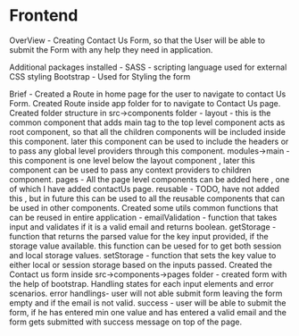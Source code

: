 # Frontend

OverView -
Creating Contact Us Form, so that the User will be able to submit the Form with any help they need in application.

Additional packages installed -
SASS - scripting language used for external CSS styling
Bootstrap - Used for Styling the form

Brief -
Created a Route in home page for the user to navigate to contact Us Form.
Created Route inside app folder for to navigate to Contact Us page.
Created folder structure in src->components folder -
layout - this is the common component that adds main tag to the top level component acts as root component, so that all the children components will be included inside this component. later this component can be used to include the headers or to pass any global level providers through this component.
modules->main - this component is one level below the layout component , later this component can be used to pass any context providers to children component.
pages - All the page level components can be added here , one of which I have added contactUs page.
reusable - TODO, have not added this , but in future this can be used to all the reusable components that can be used in other components.
Created some utils common functions that can be reused in entire application -
emailValidation - function that takes input and validates if it is a valid email and returns boolean.
getStorage - function that returns the parsed value for the key input provided, if the storage value available. this function can be uesed for to get both session and local storage values.
setStorage - function that sets the key value to either local or session storage based on the inputs passed.
Created the Contact us form inside src->components->pages folder -
created form with the help of bootstrap.
Handling states for each input elements and error scenarios.
error handlings- user will not able submit form leaving the form empty and if the email is not valid.
success - user will be able to submit the form, if he has entered min one value and has entered a valid email and the form gets submitted with success message on top of the page.
